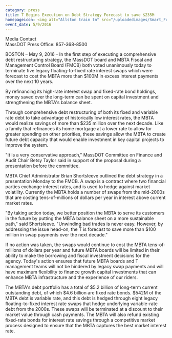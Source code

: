 ```yaml
---
category: press
title: T Begins Execution on Debt Strategy Forecast to save $235M
homepageicon: <img alt="Allston train tn" src="/uploadedimages/Smart_Forms/News,_Events_and_Press_Releases/Allston train tn.jpg?n=5073" />
event_date: 5/9/2016
---
```

<p>Media Contact<br />MassDOT Press Office: 857-368-8500</p>
<p>BOSTON &#8211; May 9, 2016 &#8211; In the first step of executing a comprehensive debt restructuring strategy, the MassDOT board and MBTA Fiscal and Management Control Board (FMCB) both voted unanimously today to terminate five legacy floating-to-fixed rate interest swaps which were forecast to cost the MBTA more than $100M in excess interest payments over the next 10 years.</p>
<p>By refinancing its high-rate interest swap and fixed-rate bond holdings, money saved over the long-term can be spent on capital investment and strengthening the MBTA's balance sheet.</p>
<p>Through comprehensive debt restructuring of both its fixed and variable rate debt to take advantage of historically low interest rates, the MBTA would realize savings of more than $235 million over the next decade. Like a family that refinances its home mortgage at a lower rate to allow for greater spending on other priorities, these savings allow the MBTA to create future debt capacity that would enable investment in key capital projects to improve the system.</p>
<p>"It is a very conservative approach," MassDOT Committee on Finance and Audit Chair Betsy Taylor said in support of the proposal during a presentation before the committee.</p>
<p>MBTA Chief Administrator Brian Shortsleeve outlined the debt strategy in a presentation Monday to the FMCB. A swap is a contract where two financial parties exchange interest rates, and is used to hedge against market volatility. Currently the MBTA holds a number of swaps from the mid-2000s that are costing tens-of-millions of dollars per year in interest above current market rates.</p>
<p>"By taking action today, we better position the MBTA to serve its customers in the future by putting the MBTA balance sheet on a more sustainable path," said Shortsleeve. "Unwinding bad trades is never easy. However, by addressing the issue head-on, the T is forecast to save more than $100 million in swap payments over the next decade."</p>
<p>If no action was taken, the swaps would continue to cost the MBTA tens-of-millions of dollars per year and future MBTA boards will be limited in their ability to make the borrowing and fiscal investment decisions for the agency. Today's action ensures that future MBTA boards and T management teams will not be hindered by legacy swap payments and will have maximum flexibility to finance growth capital investments that can enhance MBTA infrastructure and the experience of our riders.</p>
<p>The MBTA's debt portfolio has a total of $5.2 billion of long-term current outstanding debt, of which $4.6 billion are fixed rate bonds. $542M of the MBTA debt is variable rate, and this debt is hedged through eight legacy floating-to-fixed interest rate swaps that hedge underlying variable-rate debt from the 2000s. These swaps will be terminated at a discount to their market value through cash payments. The MBTA will also refund existing fixed-rate bonds for interest rate savings through a competitive market process designed to ensure that the MBTA captures the best market interest rate.</p>

